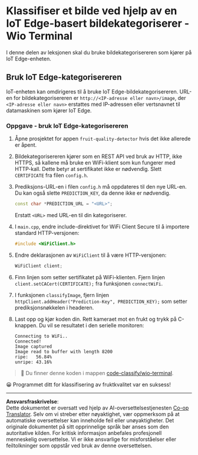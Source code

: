 <!--
CO_OP_TRANSLATOR_METADATA:
{
  "original_hash": "48ac21ec80329c930db7b84bd6b592ec",
  "translation_date": "2025-08-27T20:39:54+00:00",
  "source_file": "4-manufacturing/lessons/3-run-fruit-detector-edge/wio-terminal.md",
  "language_code": "no"
}
-->
# Klassifiser et bilde ved hjelp av en IoT Edge-basert bildekategoriserer - Wio Terminal

I denne delen av leksjonen skal du bruke bildekategorisereren som kjører på IoT Edge-enheten.

## Bruk IoT Edge-kategorisereren

IoT-enheten kan omdirigeres til å bruke IoT Edge-bildekategorisereren. URL-en for bildekategorisereren er `http://<IP-adresse eller navn>/image`, der `<IP-adresse eller navn>` erstattes med IP-adressen eller vertsnavnet til datamaskinen som kjører IoT Edge.

### Oppgave - bruk IoT Edge-kategorisereren

1. Åpne prosjektet for appen `fruit-quality-detector` hvis det ikke allerede er åpent.

1. Bildekategorisereren kjører som en REST API ved bruk av HTTP, ikke HTTPS, så kallene må bruke en WiFi-klient som kun fungerer med HTTP-kall. Dette betyr at sertifikatet ikke er nødvendig. Slett `CERTIFICATE` fra filen `config.h`.

1. Prediksjons-URL-en i filen `config.h` må oppdateres til den nye URL-en. Du kan også slette `PREDICTION_KEY`, da denne ikke er nødvendig.

    ```cpp
    const char *PREDICTION_URL = "<URL>";
    ```

    Erstatt `<URL>` med URL-en til din kategoriserer.

1. I `main.cpp`, endre include-direktivet for WiFi Client Secure til å importere standard HTTP-versjonen:

    ```cpp
    #include <WiFiClient.h>
    ```

1. Endre deklarasjonen av `WiFiClient` til å være HTTP-versjonen:

    ```cpp
    WiFiClient client;
    ```

1. Finn linjen som setter sertifikatet på WiFi-klienten. Fjern linjen `client.setCACert(CERTIFICATE);` fra funksjonen `connectWiFi`.

1. I funksjonen `classifyImage`, fjern linjen `httpClient.addHeader("Prediction-Key", PREDICTION_KEY);` som setter prediksjonsnøkkelen i headeren.

1. Last opp og kjør koden din. Rett kameraet mot en frukt og trykk på C-knappen. Du vil se resultatet i den serielle monitoren:

    ```output
    Connecting to WiFi..
    Connected!
    Image captured
    Image read to buffer with length 8200
    ripe:   56.84%
    unripe: 43.16%
    ```

> 💁 Du finner denne koden i mappen [code-classify/wio-terminal](../../../../../4-manufacturing/lessons/3-run-fruit-detector-edge/code-classify/wio-terminal).

😀 Programmet ditt for klassifisering av fruktkvalitet var en suksess!

---

**Ansvarsfraskrivelse**:  
Dette dokumentet er oversatt ved hjelp av AI-oversettelsestjenesten [Co-op Translator](https://github.com/Azure/co-op-translator). Selv om vi streber etter nøyaktighet, vær oppmerksom på at automatiske oversettelser kan inneholde feil eller unøyaktigheter. Det originale dokumentet på sitt opprinnelige språk bør anses som den autoritative kilden. For kritisk informasjon anbefales profesjonell menneskelig oversettelse. Vi er ikke ansvarlige for misforståelser eller feiltolkninger som oppstår ved bruk av denne oversettelsen.